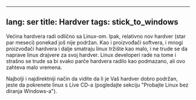 

---
lang: ser
title: Hardver
tags: stick_to_windows
---

Većina hardvera radi odlično sa Linux-om. Ipak, relativno nov hardver
(star par meseci) ponekad još nije podržan. Kao i proizvođači
softvera, i mnogi proizvođači hardvera i dalje smatraju linux tržište kao malo,
i ne trude se da naprave linux drajvere za svoj hardver.
Linux developeri rade na tome i strašno se trude sa bi svako parče hardvera
radilo kao podmazano, ali ovo zahteva malo vremena.

Najbolji i najdirektniji način da vidite da li je Vaš hardver
dobro podržan, jeste da pokrenete linux s Live CD-a (pogledajte sekciju
"Probajte Linux bez diranja Windows-a").

